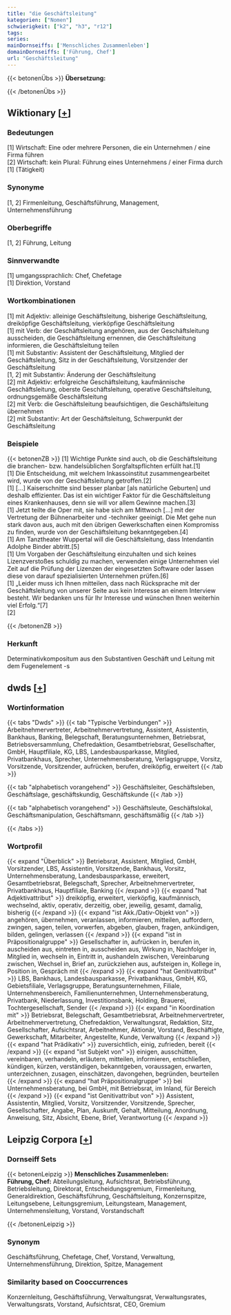 ```yaml
---
title: "die Geschäftsleitung"
kategorien: ["Nomen"]
schwierigkeit: ["k2", "h3", "r12"]
tags:
series:
mainDornseiffs: ['Menschliches Zusammenleben']
domainDornseiffs: ['Führung, Chef']
url: "Geschäftsleitung"
---
```


{{< betonenÜbs >}}
**Übersetzung:**  
  
{{< /betonenÜbs >}}

## Wiktionary [[+](https://de.wiktionary.org/wiki/Geschäftsleitung)]

### Bedeutungen
[1] Wirtschaft: Eine oder mehrere Personen, die ein Unternehmen / eine Firma führen  
[2] Wirtschaft: kein Plural: Führung eines Unternehmens / einer Firma durch [1] (Tätigkeit)  

### Synonyme
[1, 2] Firmenleitung, Geschäftsführung, Management, Unternehmensführung  

### Oberbegriffe
[1, 2] Führung, Leitung  

### Sinnverwandte
[1] umgangssprachlich: Chef, Chefetage  
[1] Direktion, Vorstand  

### Wortkombinationen
[1] mit Adjektiv: alleinige Geschäftsleitung, bisherige Geschäftsleitung, dreiköpfige Geschäftsleitung, vierköpfige Geschäftsleitung  
[1] mit Verb: der Geschäftsleitung angehören, aus der Geschäftsleitung ausscheiden, die Geschäftsleitung ernennen, die Geschäftsleitung informieren, die Geschäftsleitung teilen  
[1] mit Substantiv: Assistent der Geschäftsleitung, Mitglied der Geschäftsleitung, Sitz in der Geschäftsleitung, Vorsitzender der Geschäftsleitung  
[1, 2] mit Substantiv: Änderung der Geschäftsleitung  
[2] mit Adjektiv: erfolgreiche Geschäftsleitung, kaufmännische Geschäftsleitung, oberste Geschäftsleitung, operative Geschäftsleitung, ordnungsgemäße Geschäftsleitung  
[2] mit Verb: die Geschäftsleitung beaufsichtigen, die Geschäftsleitung übernehmen  
[2] mit Substantiv: Art der Geschäftsleitung, Schwerpunkt der Geschäftsleitung  

### Beispiele
{{< betonenZB >}}
[1] Wichtige Punkte sind auch, ob die Geschäftsleitung die branchen- bzw. handelsüblichen Sorgfaltspflichten erfüllt hat.[1]  
[1] Die Entscheidung, mit welchem Inkassoinstitut zusammengearbeitet wird, wurde von der Geschäftsleitung getroffen.[2]  
[1] […] Kaiserschnitte sind besser planbar [als natürliche Geburten] und deshalb effizienter. Das ist ein wichtiger Faktor für die Geschäftsleitung eines Krankenhauses, denn sie will vor allem Gewinne machen.[3]  
[1] Jetzt teilte die Oper mit, sie habe sich am Mittwoch […] mit der Vertretung der Bühnenarbeiter und -techniker geeinigt. Die Met gehe nun stark davon aus, auch mit den übrigen Gewerkschaften einen Kompromiss zu finden, wurde von der Geschäftsleitung bekanntgegeben.[4]  
[1] Am Tanztheater Wuppertal will die Geschäftsleitung, dass Intendantin Adolphe Binder abtritt.[5]  
[1] Um Vorgaben der Geschäftsleitung einzuhalten und sich keines Lizenzverstoßes schuldig zu machen, verwenden einige Unternehmen viel Zeit auf die Prüfung der Lizenzen der eingesetzten Software oder lassen diese von darauf spezialisierten Unternehmen prüfen.[6]  
[1] „Leider muss ich Ihnen mitteilen, dass nach Rücksprache mit der Geschäftsleitung von unserer Seite aus kein Interesse an einem Interview besteht. Wir bedanken uns für Ihr Interesse und wünschen Ihnen weiterhin viel Erfolg.“[7]  
[2]  

{{< /betonenZB >}}
### Herkunft
Determinativkompositum aus den Substantiven Geschäft und Leitung mit dem Fugenelement -s  



## dwds [[+](https://www.dwds.de/wb/Geschäftsleitung)]

### Wortinformation
{{< tabs "Dwds" >}}
{{< tab "Typische Verbindungen" >}}
Arbeitnehmervertreter, Arbeitnehmervertretung, Assistent, Assistentin, Bankhaus, Banking, Belegschaft, Beratungsunternehmen, Betriebsrat, Betriebsversammlung, Chefredaktion, Gesamtbetriebsrat, Gesellschafter, GmbH, Hauptfiliale, KG, LBS, Landesbausparkasse, Mitglied, Privatbankhaus, Sprecher, Unternehmensberatung, Verlagsgruppe, Vorsitz, Vorsitzende, Vorsitzender, aufrücken, berufen, dreiköpfig, erweitert
{{< /tab >}}

{{< tab "alphabetisch vorangehend" >}}
Geschäftsleiter, Geschäftsleben, Geschäftslage, geschäftskundig, Geschäftskunde
{{< /tab >}}

{{< tab "alphabetisch vorangehend" >}}
Geschäftsleute, Geschäftslokal, Geschäftsmanipulation, Geschäftsmann, geschäftsmäßig
{{< /tab >}}

{{< /tabs >}}

### Wortprofil
{{< expand "Überblick" >}} Betriebsrat, Assistent, Mitglied, GmbH, Vorsitzender, LBS, Assistentin, Vorsitzende, Bankhaus, Vorsitz, Unternehmensberatung, Landesbausparkasse, erweitert, Gesamtbetriebsrat, Belegschaft, Sprecher, Arbeitnehmervertreter, Privatbankhaus, Hauptfiliale, Banking {{< /expand >}}
{{< expand "hat Adjektivattribut" >}} dreiköpfig, erweitert, vierköpfig, kaufmännisch, wechselnd, aktiv, operativ, derzeitig, ober, jeweilig, gesamt, damalig, bisherig {{< /expand >}}
{{< expand "ist Akk./Dativ-Objekt von" >}} angehören, übernehmen, veranlassen, informieren, mitteilen, auffordern, zwingen, sagen, teilen, vorwerfen, abgeben, glauben, fragen, ankündigen, bilden, gelingen, verlassen {{< /expand >}}
{{< expand "ist in Präpositionalgruppe" >}} Gesellschafter in, aufrücken in, berufen in, auscheiden aus, eintreten in, ausscheiden aus, Wirkung in, Nachfolger in, Mitglied in, wechseln in, Eintritt in, aushandeln zwischen, Vereinbarung zwischen, Wechsel in, Brief an, zurückziehen aus, aufsteigen in, Kollege in, Position in, Gespräch mit {{< /expand >}}
{{< expand "hat Genitivattribut" >}} LBS, Bankhaus, Landesbausparkasse, Privatbankhaus, GmbH, KG, Gebietsfiliale, Verlagsgruppe, Beratungsunternehmen, Filiale, Unternehmensbereich, Familienunternehmen, Unternehmensberatung, Privatbank, Niederlassung, Investitionsbank, Holding, Brauerei, Tochtergesellschaft, Sender {{< /expand >}}
{{< expand "in Koordination mit" >}} Betriebsrat, Belegschaft, Gesamtbetriebsrat, Arbeitnehmervertreter, Arbeitnehmervertretung, Chefredaktion, Verwaltungsrat, Redaktion, Sitz, Gesellschafter, Aufsichtsrat, Arbeitnehmer, Aktionär, Vorstand, Beschäftigte, Gewerkschaft, Mitarbeiter, Angestellte, Kunde, Verwaltung {{< /expand >}}
{{< expand "hat Prädikativ" >}} zuversichtlich, einig, zufrieden, bereit {{< /expand >}}
{{< expand "ist Subjekt von" >}} einigen, ausschütten, vereinbaren, verhandeln, erläutern, mitteilen, informieren, entschließen, kündigen, kürzen, verständigen, bekanntgeben, voraussagen, erwarten, unterzeichnen, zusagen, einschätzen, davongehen, begründen, beurteilen {{< /expand >}}
{{< expand "hat Präpositionalgruppe" >}} bei Unternehmensberatung, bei GmbH, mit Betriebsrat, im Inland, für Bereich {{< /expand >}}
{{< expand "ist Genitivattribut von" >}} Assistent, Assistentin, Mitglied, Vorsitz, Vorsitzender, Vorsitzende, Sprecher, Gesellschafter, Angabe, Plan, Auskunft, Gehalt, Mitteilung, Anordnung, Anweisung, Sitz, Absicht, Ebene, Brief, Verantwortung {{< /expand >}}

## Leipzig Corpora [[+](https://corpora.uni-leipzig.de/en/res?word=Geschäftsleitung&corpusId=deu_newscrawl-public_2018)]

### Dornseiff Sets
{{< betonenLeipzig >}}
**Menschliches Zusammenleben:**  
**Führung, Chef:** Abteilungsleitung, Aufsichtsrat, Betriebsführung, Betriebsleitung, Direktorat, Entscheidungsgremium, Firmenleitung, Generaldirektion, Geschäftsführung, Geschäftsleitung, Konzernspitze, Leitungsebene, Leitungsgremium, Leitungsteam, Management, Unternehmensleitung, Vorstand, Vorstandschaft  

{{< /betonenLeipzig >}}

### Synonym
Geschäftsführung, Chefetage, Chef, Vorstand, Verwaltung, Unternehmensführung, Direktion, Spitze, Management


### Similarity based on Cooccurrences
Konzernleitung, Geschäftsführung, Verwaltungsrat, Verwaltungsrates, Verwaltungsrats, Vorstand, Aufsichtsrat, CEO, Gremium

